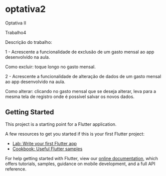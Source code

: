 # optativa2

Optativa II

Trabalho4

Descrição do trabalho:

1 - Acrescente a funcionalidade de exclusão de um gasto mensal ao app desenvolvido na aula.

Como excluir: toque longo no gasto mensal.

2 - Acrescente a funcionalidade de alteração de dados de um gasto mensal ao app desenvolvido na aula.

Como alterar: clicando no gasto mensal que se deseja alterar, leva para a mesma tela de registro onde é possível salvar os novos dados.


## Getting Started

This project is a starting point for a Flutter application.

A few resources to get you started if this is your first Flutter project:

- [Lab: Write your first Flutter app](https://flutter.dev/docs/get-started/codelab)
- [Cookbook: Useful Flutter samples](https://flutter.dev/docs/cookbook)

For help getting started with Flutter, view our
[online documentation](https://flutter.dev/docs), which offers tutorials,
samples, guidance on mobile development, and a full API reference.
